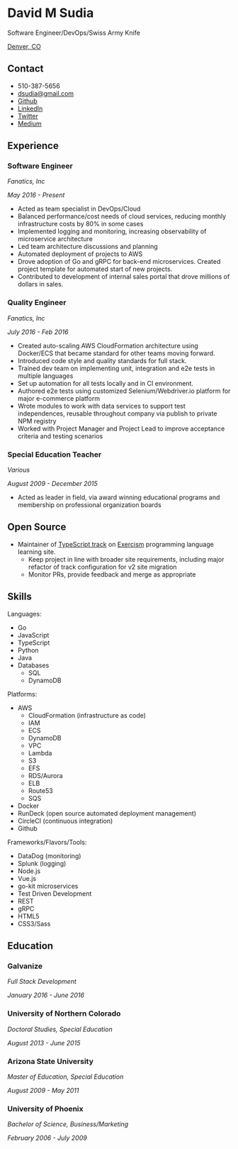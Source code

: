 # David M Sudia

Software Engineer/DevOps/Swiss Army Knife

[Denver, CO](https://www.google.com/maps/place/Denver,+CO/@39.76453,-105.1352881,9.87z)

## Contact

* 510-387-5656
* [dsudia@gmail.com](mailto:dsudia@gmail.com)
* [Github](https://github.com/thedevelopnik)
* [LinkedIn](https://linkedin.com/in/davidsudia)
* [Twitter](https://twitter.com/thedevelopnik)
* [Medium](https://medium.com/@thedevelopnik)

## Experience

### Software Engineer

*Fanatics, Inc*

*May 2016 - Present*

* Acted as team specialist in DevOps/Cloud
* Balanced performance/cost needs of cloud services, reducing monthly infrastructure costs by 80% in some cases
* Implemented logging and monitoring, increasing observability of microservice architecture
* Led team architecture discussions and planning
* Automated deployment of projects to AWS
* Drove adoption of Go and gRPC for back-end microservices. Created project template for automated start of new projects.
* Contributed to development of internal sales portal that drove millions of dollars in sales.

### Quality Engineer

*Fanatics, Inc*

*July 2016 - Feb 2016*

* Created auto-scaling AWS CloudFormation architecture using Docker/ECS that became standard for other teams moving forward.
* Introduced code style and quality standards for full stack.
* Trained dev team on implementing unit, integration and e2e tests in multiple languages
* Set up automation for all tests locally and in CI environment.
* Authored e2e tests using customized Selenium/Webdriver.io platform for major e-commerce platform
* Wrote modules to work with data services to support test independences, reusable throughout company via publish to private NPM registry
* Worked with Project Manager and Project Lead to improve acceptance criteria and testing scenarios

### Special Education Teacher

*Various*

*August 2009 - December 2015*

* Acted as leader in field, via award winning educational programs and membership on professional organization boards

## Open Source

* Maintainer of [TypeScript track](https://github.com/exercism/typescript) on [Exercism](http://exercism.io) programming language learning site.
  * Keep project in line with broader site requirements, including major refactor of track configuration for v2 site migration
  * Monitor PRs, provide feedback and merge as appropriate

## Skills

Languages:

* Go
* JavaScript
* TypeScript
* Python
* Java
* Databases
  * SQL
  * DynamoDB

Platforms:

* AWS
  * CloudFormation (infrastructure as code)
  * IAM
  * ECS
  * DynamoDB
  * VPC
  * Lambda
  * S3
  * EFS
  * RDS/Aurora
  * ELB
  * Route53
  * SQS
* Docker
* RunDeck (open source automated deployment management)
* CircleCI (continuous integration)
* Github

Frameworks/Flavors/Tools:

* DataDog (monitoring)
* Splunk (logging)
* Node.js
* Vue.js
* go-kit microservices
* Test Driven Development
* REST
* gRPC
* HTML5
* CSS3/Sass

## Education

### Galvanize

*Full Stack Development*

*January 2016 - June 2016*

### University of Northern Colorado

*Doctoral Studies, Special Education*

*August 2013 - June 2015*

### Arizona State University

*Master of Education, Special Education*

*August 2009 - May 2011*

### University of Phoenix

*Bachelor of Science, Business/Marketing*

*February 2006 - July 2009*
